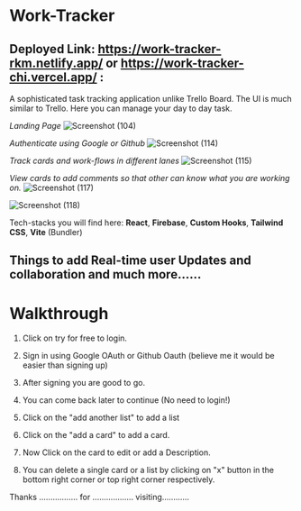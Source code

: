 # Work-Tracker

## Deployed Link: https://work-tracker-rkm.netlify.app/ or https://work-tracker-chi.vercel.app/ : 
A sophisticated task tracking application unlike Trello Board. The UI is much similar to Trello. Here you can manage your day to day task. 

*Landing Page*
![Screenshot (104)](https://github.com/Rahul-ku-Mo/Work-Tracker/assets/83443927/04965c7c-03c2-42d5-bcd3-d4de8ce64bac)

*Authenticate using Google or Github*
![Screenshot (114)](https://github.com/Rahul-ku-Mo/Work-Tracker/assets/83443927/c2f6e1f9-66ed-40b0-a6e2-16024a3dd076)

*Track cards and work-flows in different lanes*
![Screenshot (115)](https://github.com/Rahul-ku-Mo/Work-Tracker/assets/83443927/cb87e222-220a-4e9c-9c30-668b55592de4)

*View cards to add comments so that other can know what you are working on.*
![Screenshot (117)](https://github.com/Rahul-ku-Mo/Work-Tracker/assets/83443927/3b91637e-7bf9-402e-9581-e61de189033d)

![Screenshot (118)](https://github.com/Rahul-ku-Mo/Work-Tracker/assets/83443927/a19184ba-3dfc-4bb4-9ef1-ea4360c77336)


Tech-stacks you will find here: **React**, **Firebase**, **Custom Hooks**, **Tailwind CSS**,  **Vite** (Bundler)

## Things to add Real-time user Updates and collaboration and much more......

# Walkthrough

1. Click on try for free to login.
2. Sign in using Google OAuth or Github Oauth (believe me it would be easier than signing up)
3. After signing you are good to go.
4. You can come back later to continue (No need to login!)
  
5. Click on the "add another list" to add a list
6. Click on the "add a card" to add a card.
7. Now Click on the card to edit or add a Description.
8. You can delete a single card or a list by clicking on "x" button in the bottom right corner or top right corner respectively.

Thanks ................. for .................. visiting............
